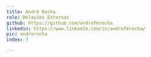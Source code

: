 ```yaml
---
title: André Rocha
role: Relações Externas
github: https://github.com/andrefmrocha
linkedin: https://www.linkedin.com/in/andrefmrocha/
pic: andrerocha
index: 7

---
```

